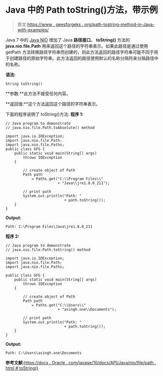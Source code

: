 # Java 中的 Path toString()方法，带示例

> 原文:[https://www . geesforgeks . org/path-tostring-method-in-Java-with-examples/](https://www.geeksforgeeks.org/path-tostring-method-in-java-with-examples/)

Java 7 中的 [Java NIO](https://www.geeksforgeeks.org/tag/java-nio-package/) 增加了 Java **路径接口**。 **toString()** 方法的 **java.nio.file.Path** 用来返回这个路径的字符串表示。如果此路径是通过使用 getPath 方法转换路径字符串而创建的，则此方法返回的路径字符串可能不同于用于创建路径的原始字符串。此方法返回的路径使用默认的名称分隔符来分隔路径中的名称。

**语法:**

```
String toString()

```

**参数:**此方法不接受任何内容。

**返回值:**这个方法返回这个路径的字符串表示。

下面的程序说明了 toString()方法:
**程序 1:**

```
// Java program to demonstrate
// java.nio.file.Path.toAbsolute() method

import java.io.IOException;
import java.nio.file.Path;
import java.nio.file.Paths;
public class GFG {
    public static void main(String[] args)
        throws IOException
    {

        // create object of Path
        Path path
            = Paths.get("C:\\Program Files\\"
                        + "Java\\jre1.8.0_211");

        // print path
        System.out.println("Path: "
                           + path.toString());
    }
}
```

**Output:**

```
Path: C:\Program Files\Java\jre1.8.0_211

```

**程序 2:**

```
// Java program to demonstrate
// java.nio.file.Path.toString() method

import java.io.IOException;
import java.nio.file.Path;
import java.nio.file.Paths;

public class GFG {
    public static void main(String[] args)
        throws IOException
    {

        // create object of Path
        Path path
            = Paths.get("C:\\Users\\"
                        + "asingh.one\\Documents");

        // print path
        System.out.println("Path: "
                           + path.toString());
    }
}
```

**Output:**

```
Path: C:\Users\asingh.one\Documents

```

**参考文献:**[https://docs . Oracle . com/javase/10/docs/API/Java/nio/file/path . html # toString()](https://docs.oracle.com/javase/10/docs/api/java/nio/file/Path.html#toString())